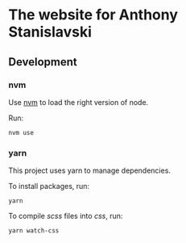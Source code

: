 # The website for Anthony Stanislavski

## Development

### nvm
Use [nvm](https://github.com/creationix/nvm) to load the right version of node.

Run:
```script
nvm use
```

### yarn
This project uses yarn to manage dependencies.

To install packages, run:
```
yarn
```

To compile _scss_ files into _css_, run:
```script
yarn watch-css
```
